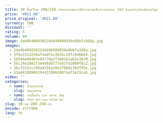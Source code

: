 ```yaml
---
title: 30 ชิ้น/ล็อต 200/250 กรัมกระดาษคราฟท์กระดาษแข็งกระบอกรอบ Jar ขวดบรรจุภัณฑ์ของขวัญกล่องกระดาษแข็งหลอดขายส่ง
price: '4021.60'
price_original: '4021.60'
currency: THB
discount: ''
rating: 5
volume: 94
image: Sde0b460d36524dd48988934e8bbfa3d8q.jpg
images:
  - Sde0b460d36524dd48988934e8bbfa3d8q.jpg
  - Sf5e1513250af4adfac2635c29fc846b64.jpg
  - S0566e09487e94770a2f3d01b2ab2e38cM.jpg
  - Sbc39a1881f344d8d8777d43fd1090f8cZ.jpg
  - Sbc72c5ccc93a4316a20e2f98d236df95e.jpg
  - S3ad41889041944319861007aaf2e21ceG.jpg
video: ''
categories:
  - name: บ้านและสวน
    slug: านและสวน
  - name: งานรื่นเริง และ พรรค วัสดุ
    slug: งานร-นเร-และ-พรรค-สด
slug: 30-อต-200-250-กร
encode: olTt990
lang: th
---
```

  